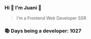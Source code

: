 ### Hi 👋 I&#39;m Juani 🦁

> I&#39;m a Frontend Web Developer SSR

### 📚 Days being a developer: 1027
